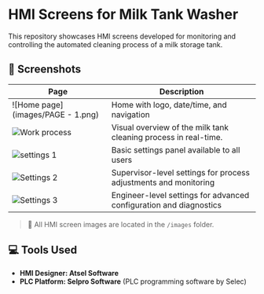 # HMI Screens for Milk Tank Washer

This repository showcases HMI screens developed for monitoring and controlling the automated cleaning process of a milk storage tank.

## 📸 Screenshots

| Page | Description |
|------|-------------|
| ![Home page](images/PAGE - 1.png) | Home with logo, date/time, and navigation |
| ![Work process](images/main_dashboard.png) | Visual overview of the milk tank cleaning process in real-time. |
| ![settings 1](images/alarm_page.png) |  Basic settings panel available to all users |
| ![Settings 2](images/settings.png) |  Supervisor-level settings for process adjustments and monitoring |
| ![Settings 3]([images/status.png](https://raw.githubusercontent.com/arjunsampath-33/HMI_project/refs/heads/main/images/PAGE%20-%205.png)) |  Engineer-level settings for advanced configuration and diagnostics |

> 📂 All HMI screen images are located in the `/images` folder.

## 💻 Tools Used
- **HMI Designer: Atsel Software** 
- **PLC Platform: Selpro Software** (PLC programming software by Selec)




